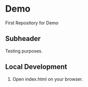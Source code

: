# Demo

First Repository for Demo

## Subheader

Testing purposes.

## Local Development

1. Open index.html on your browser.

